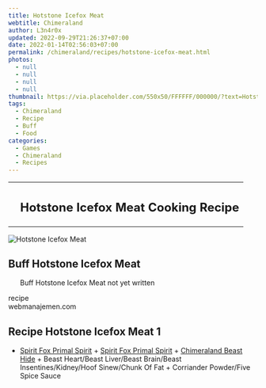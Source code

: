 ```yaml
---
title: Hotstone Icefox Meat
webtitle: Chimeraland
author: L3n4r0x
updated: 2022-09-29T21:26:37+07:00
date: 2022-01-14T02:56:03+07:00
permalink: /chimeraland/recipes/hotstone-icefox-meat.html
photos:
  - null
  - null
  - null
  - null
thumbnail: https://via.placeholder.com/550x50/FFFFFF/000000/?text=Hotstone Icefox Meat
tags:
  - Chimeraland
  - Recipe
  - Buff
  - Food
categories:
  - Games
  - Chimeraland
  - Recipes
---
```


<section id="bootstrap-wrapper"><link rel="stylesheet" href="https://cdn.statically.io/gh/dimaslanjaka/Web-Manajemen/40ac3225/css/bootstrap-4.5-wrapper.css"/><div class="row mb-2"><div class="col-md-12 mb-2"><table class="table" id="post-info"><tbody><tr><td></td><td><h1 class="fs-5">Hotstone Icefox Meat Cooking Recipe</h1></td></tr></tbody></table></div></div><div class="card mb-2"><div class="row g-0"><div class="col-sm-4 position-relative mb-2"><img src="https://via.placeholder.com/600" class="card-img fit-cover w-100 h-100" alt="Hotstone Icefox Meat" data-fancybox="true"/></div><div class="col-sm-8 mb-2"><div class="card-body"><h2 class="card-title fs-5">Buff Hotstone Icefox Meat</h2><div class="card-text"><ul>Buff Hotstone Icefox Meat not yet written</ul></div><span class="badge rounded-pill bg-dark">recipe</span></div><div class="card-footer text-end text-muted">webmanajemen.com</div></div></div></div><div class="row mb-2"><div class="col-12 col-lg-6 recipe-item mb-2"><div class="card"><div class="card-body"><h2 class="card-title fs-5">Recipe Hotstone Icefox Meat 1</h2><div class="card-text"><ul><li><a class="text-decoration-none" href="/chimeraland/materials/spirit-fox-primal-spirit.html">Spirit Fox Primal Spirit</a><span> + </span><a class="text-decoration-none" href="/chimeraland/materials/spirit-fox-primal-spirit.html">Spirit Fox Primal Spirit</a><span> + </span><a class="text-decoration-none" href="/chimeraland/materials/chimeraland-beast-hide.html">Chimeraland Beast Hide</a><span> + </span>Beast Heart/Beast Liver/Beast Brain/Beast Insentines/Kidney/Hoof Sinew/Chunk Of Fat<span> + </span>Corriander Powder/Five Spice Sauce</li></ul></div></div></div></div></div></section>